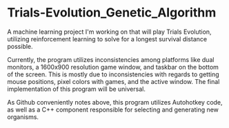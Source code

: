 # Trials-Evolution_Genetic_Algorithm
A machine learning project I'm working on that will play Trials Evolution, utilizing reinforcement learning to solve for a longest survival distance possible.

Currently, the program utilizes inconsistencies among platforms like dual monitors, a 1600x900 resolution game window, and taskbar on the bottom of the screen. This is mostly due to inconsistencies with regards to getting mouse positions, pixel colors with games, and the active window. The final implementation of this program will be universal.

As Github conveniently notes above, this program utilizes Autohotkey code, as well as a C++ component responsible for selecting and generating new organisms.
